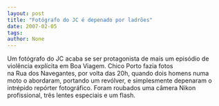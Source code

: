 ```yaml
---
layout: post
title: "Fotógrafo do JC é depenado por ladrões"
date: 2007-02-05
tags: 
author: None
---
```

Um fotógrafo do JC acaba se ser protagonista de mais um episódio de violência explícita em Boa Viagem. Chico Porto fazia fotos na&nbsp;Rua&nbsp;dos&nbsp;Navegantes, por volta das 20h, quando dois homens numa moto o abordaram, portando um revólver, e simplesmente depenaram o intrépido repórter fotográfico. Foram roubados uma câmera Nikon profissional, três lentes especiais e um flash.  